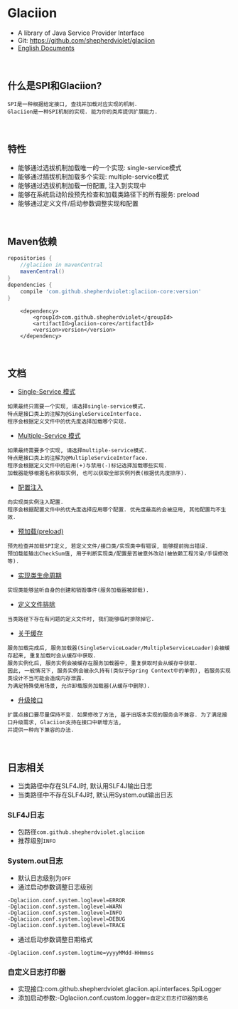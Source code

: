 # Glaciion

* A library of Java Service Provider Interface
* Git: https://github.com/shepherdviolet/glaciion
* [English Documents](https://github.com/shepherdviolet/glaciion/blob/master/docs/index.md)

<br>

## 什么是SPI和Glaciion?

```text
SPI是一种根据给定接口, 查找并加载对应实现的机制. 
Glaciion是一种SPI机制的实现. 能为你的类库提供扩展能力. 
```

<br>

## 特性

* 能够通过选拔机制加载唯一的一个实现: single-service模式
* 能够通过插拔机制加载多个实现: multiple-service模式
* 能够通过选拔机制加载一份配置, 注入到实现中
* 能够在系统启动阶段预先检查和加载类路径下的所有服务: preload
* 能够通过定义文件/启动参数调整实现和配置

<br>

## Maven依赖

```gradle
repositories {
    //glaciion in mavenCentral
    mavenCentral()
}
dependencies {
    compile 'com.github.shepherdviolet:glaciion-core:version'
}
```

```maven
    <dependency>    
        <groupId>com.github.shepherdviolet</groupId>
        <artifactId>glaciion-core</artifactId>
        <version>version</version> 
    </dependency>
```

<br>

## 文档

* [Single-Service 模式](https://github.com/shepherdviolet/glaciion/blob/master/docs/single-service-mode-cn.md)

```text
如果最终只需要一个实现, 请选择single-service模式. 
特点是接口类上的注解为@SingleServiceInterface. 
程序会根据定义文件中的优先度选择加载哪个实现. 
```

* [Multiple-Service 模式](https://github.com/shepherdviolet/glaciion/blob/master/docs/multiple-service-mode-cn.md)

```text
如果最终需要多个实现, 请选择multiple-service模式. 
特点是接口类上的注解为@MultipleServiceInterface. 
程序会根据定义文件中的启用(+)与禁用(-)标记选择加载哪些实现. 
加载器能够根据名称获取实例, 也可以获取全部实例列表(根据优先度排序). 
```

* [配置注入](https://github.com/shepherdviolet/glaciion/blob/master/docs/property-injection-cn.md)

```text
向实现类实例注入配置. 
程序会根据配置文件中的优先度选择应用哪个配置. 优先度最高的会被应用, 其他配置均不生效. 
```

* [预加载(preload)](https://github.com/shepherdviolet/glaciion/blob/master/docs/preload-cn.md)

```text
预先检查并加载SPI定义, 若定义文件/接口类/实现类中有错误, 能够提前抛出错误. 
预加载能输出CheckSum值, 用于判断实现类/配置是否被意外改动(被依赖工程污染/手误修改等).
```

* [实现类生命周期](https://github.com/shepherdviolet/glaciion/blob/master/docs/implementation-lifecycle-cn.md)

```text
实现类能够监听自身的创建和销毁事件(服务加载器被卸载). 
```

* [定义文件排除](https://github.com/shepherdviolet/glaciion/blob/master/docs/file-exclusion-cn.md)

```text
当类路径下存在有问题的定义文件时, 我们能够临时排除掉它. 
```

* [关于缓存](https://github.com/shepherdviolet/glaciion/blob/master/docs/about-cache-cn.md)

```text
服务加载完成后, 服务加载器(SingleServiceLoader/MultipleServiceLoader)会被缓存起来, 重复加载时会从缓存中获取. 
服务实例化后, 服务实例会被缓存在服务加载器中, 重复获取时会从缓存中获取. 
因此, 一般情况下, 服务实例会被永久持有(类似于Spring Context中的单例), 若服务实现类设计不当可能会造成内存泄露. 
为满足特殊使用场景, 允许卸载服务加载器(从缓存中删除).
```

* [升级接口](https://github.com/shepherdviolet/glaciion/blob/master/docs/upgrade-interface-cn.md)

```text
扩展点接口要尽量保持不变. 如果修改了方法, 基于旧版本实现的服务会不兼容. 为了满足接口升级需求, Glaciion支持在接口中新增方法, 
并提供一种向下兼容的办法. 
```

<br>

## 日志相关

* 当类路径中存在SLF4J时, 默认用SLF4J输出日志
* 当类路径中不存在SLF4J时, 默认用System.out输出日志

### SLF4J日志

* 包路径`com.github.shepherdviolet.glaciion`
* 推荐级别`INFO`

### System.out日志

* 默认日志级别为`OFF`
* 通过启动参数调整日志级别

```text
-Dglaciion.conf.system.loglevel=ERROR
-Dglaciion.conf.system.loglevel=WARN
-Dglaciion.conf.system.loglevel=INFO
-Dglaciion.conf.system.loglevel=DEBUG
-Dglaciion.conf.system.loglevel=TRACE
```

* 通过启动参数调整日期格式

```text
-Dglaciion.conf.system.logtime=yyyyMMdd-HHmmss
```

### 自定义日志打印器

* 实现接口:com.github.shepherdviolet.glaciion.api.interfaces.SpiLogger
* 添加启动参数:-Dglaciion.conf.custom.logger=`自定义日志打印器的类名`
